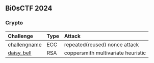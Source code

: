 ## Bi0sCTF 2024
### Crypto
|Challenge|Type|Attack|
|:--|:--|:--|
|[challengname]()|ECC|repeated(reused) nonce attack|
|[daisy_bell](https://github.com/luongdv35/CTF-Writeups/blob/main/CTF%202024/bi0sCTF%202024/daisy_bell/README.md)|RSA|coppersmith multivariate heuristic|
